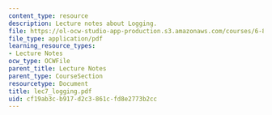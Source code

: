 ```yaml
---
content_type: resource
description: Lecture notes about Logging.
file: https://ol-ocw-studio-app-production.s3.amazonaws.com/courses/6-824-distributed-computer-systems-engineering-spring-2006/cf19ab3cb917d2c3861cfd8e2773b2cc_lec7_logging.pdf
file_type: application/pdf
learning_resource_types:
- Lecture Notes
ocw_type: OCWFile
parent_title: Lecture Notes
parent_type: CourseSection
resourcetype: Document
title: lec7_logging.pdf
uid: cf19ab3c-b917-d2c3-861c-fd8e2773b2cc
---
```

